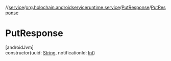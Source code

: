 //[service](../../../index.md)/[org.holochain.androidserviceruntime.service](../index.md)/[PutResponse](index.md)/[PutResponse](-put-response.md)

# PutResponse

[androidJvm]\
constructor(uuid: [String](https://kotlinlang.org/api/core/kotlin-stdlib/kotlin/-string/index.html), notificationId: [Int](https://kotlinlang.org/api/core/kotlin-stdlib/kotlin/-int/index.html))